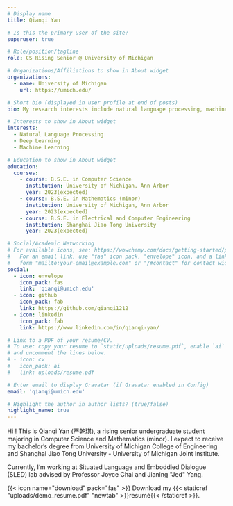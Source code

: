```yaml
---
# Display name
title: Qianqi Yan

# Is this the primary user of the site?
superuser: true

# Role/position/tagline
role: CS Rising Senior @ University of Michigan

# Organizations/Affiliations to show in About widget
organizations:
  - name: University of Michigan
    url: https://umich.edu/

# Short bio (displayed in user profile at end of posts)
bio: My research interests include natural language processing, machine learning and deep learning.

# Interests to show in About widget
interests:
  - Natural Language Processing
  - Deep Learning
  - Machine Learning

# Education to show in About widget
education:
  courses:
    - course: B.S.E. in Computer Science
      institution: University of Michigan, Ann Arbor
      year: 2023(expected)
    - course: B.S.E. in Mathematics (minor)
      institution: University of Michigan, Ann Arbor
      year: 2023(expected)
    - course: B.S.E. in Electrical and Computer Engineering
      institution: Shanghai Jiao Tong University
      year: 2023(expected)

# Social/Academic Networking
# For available icons, see: https://wowchemy.com/docs/getting-started/page-builder/#icons
#   For an email link, use "fas" icon pack, "envelope" icon, and a link in the
#   form "mailto:your-email@example.com" or "/#contact" for contact widget.
social:
  - icon: envelope
    icon_pack: fas
    link: 'qianqi@umich.edu'
  - icon: github
    icon_pack: fab
    link: https://github.com/qianqi1212
  - icon: linkedin
    icon_pack: fab
    link: https://www.linkedin.com/in/qianqi-yan/

# Link to a PDF of your resume/CV.
# To use: copy your resume to `static/uploads/resume.pdf`, enable `ai` icons in `params.toml`,
# and uncomment the lines below.
# - icon: cv
#   icon_pack: ai
#   link: uploads/resume.pdf

# Enter email to display Gravatar (if Gravatar enabled in Config)
email: 'qianqi@umich.edu'

# Highlight the author in author lists? (true/false)
highlight_name: true
---
```


Hi ! This is Qianqi Yan (严乾琪), a rising senior undergraduate student majoring in Computer Science and Mathematics (minor). I expect to receive my bachelor’s degree from University of Michigan College of Engineering and Shanghai Jiao Tong University - University of Michigan Joint Institute.

Currently, I’m working at Situated Language and Emboddied Dialogue (SLED) lab advised by Professor Joyce Chai and Jianing "Jed" Yang.

{{< icon name="download" pack="fas" >}} Download my {{< staticref "uploads/demo_resume.pdf" "newtab" >}}resumé{{< /staticref >}}.

